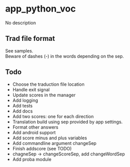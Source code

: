 # app_python_voc
No description

Trad file format
----------------
See samples.  
Beware of dashes (-) in the words depending on the sep.

Todo
----
- Choose the traduction file location
- Handle exit signal
- Update scores in the manager
- Add logging
- Add tests
- Add docs
- Add two scores: one for each direction
- Translation build using sep provided by app settings.
- Format other answers
- Add android support
- Add score minus and plus variables
- Add commandline argument changeSep
- Finish addscore (see TODO)
- chagneSep -> changeScoreSep, add changeWordSep
- Add proba module
